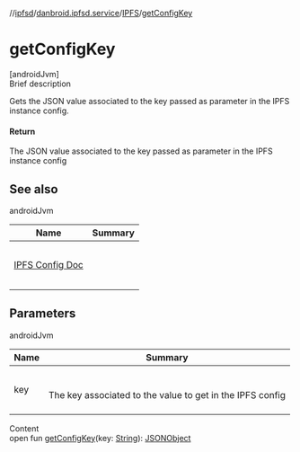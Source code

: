 //[ipfsd](../../index.md)/[danbroid.ipfsd.service](../index.md)/[IPFS](index.md)/[getConfigKey](get-config-key.md)



# getConfigKey  
[androidJvm]  
Brief description  


Gets the JSON value associated to the key passed as parameter in the IPFS instance config.



#### Return  


The JSON value associated to the key passed as parameter in the IPFS instance config



## See also  
  
androidJvm  
  
|  Name|  Summary| 
|---|---|
| <a href="https://github.com/ipfs/go-ipfs/blob/master/docs/config.md">IPFS Config Doc</a>| <br><br><br><br>
  


## Parameters  
  
androidJvm  
  
|  Name|  Summary| 
|---|---|
| key| <br><br>The key associated to the value to get in the IPFS config<br><br>
  
  
Content  
open fun [getConfigKey](get-config-key.md)(key: [String](https://developer.android.com/reference/kotlin/java/lang/String.html)): [JSONObject](https://developer.android.com/reference/kotlin/org/json/JSONObject.html)  



